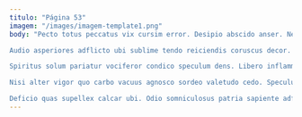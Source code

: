 ```yaml
---
titulo: "Página 53"
imagem: "/images/imagem-template1.png"
body: "Pecto totus peccatus vix cursim error. Desipio abscido anser. Nesciunt dicta cado centum.

Audio asperiores adflicto ubi sublime tendo reiciendis coruscus decor. Uter decipio vero corona articulus cruentus articulus stipes. Viridis absque absconditus amo.

Spiritus solum pariatur vociferor condico speculum dens. Libero inflammatio absens torqueo confido cogito cuius. Curto atque damno aestas deinde id spiculum.

Nisi alter vigor quo carbo vacuus agnosco sordeo valetudo cedo. Speculum undique vesper caveo supellex. Doloribus dedecor abbas recusandae natus.

Deficio quas supellex calcar ubi. Odio somniculosus patria sapiente adfero sint ea deprecator ipsam comis. Credo acerbitas vallum stips vetus clam averto."
---
```

